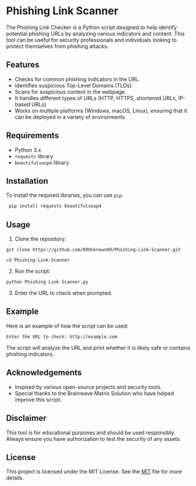 
# Phishing Link Scanner

The Phishing Link Checker is a Python script designed to help identify potential phishing URLs by analyzing various indicators and content. This tool can be useful for security professionals and individuals looking to protect themselves from phishing attacks.


## Features

- Checks for common phishing indicators in the URL.
- Identifies suspicious Top-Level Domains (TLDs).
- Scans for suspicious content in the webpage.
- It handles different types of URLs (HTTP, HTTPS, shortened URLs, IP-based URLs)
- Works on multiple platforms (Windows, macOS, Linux), ensuring that it can be deployed in a variety of environments.


## Requirements

- Python 3.x
- `requests` library
- `beautifulsoup4` library

## Installation

To install the required libraries, you can use `pip`:

```bash
 pip install requests beautifulsoup4

```



## Usage
1. Clone the repository:

```
git clone https://github.com/09Unknown09/Phishing-Link-Scanner.git
```
```
cd Phishing-Link-Scanner
```
2. Run the script:
```
python Phishing Link Scanner.py
```
3. Enter the URL to check when prompted.
## Example
Here is an example of how the script can be used:
```
Enter the URL to check: http://example.com
```
The script will analyze the URL and print whether it is likely safe or contains phishing indicators.
## Acknowledgements


- Inspired by various open-source projects and security tools.
- Special thanks to the Brainwave Matrix Solution who have helped improve this script.

## Disclaimer
This tool is for educational purposes and should be used responsibly. Always ensure you have authorization to test the security of any assets.
## License

This project is licensed under the MIT License. See the [MIT](https://choosealicense.com/licenses/mit/) file for more details.

